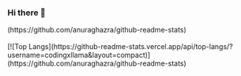 ### Hi there 👋


<!-- **codingXllama/codingxllama** is a ✨ _special_ ✨ repository because its `README.md` (this file) appears on your GitHub profile. -->

<!-- Here are some ideas to get you started: -->

<!--- 🔭 I’m currently working on Flutter Mobile App-->
<!--- 🌱 I’m currently learning Flutter and WPF. -->
<!-- - 💬 Ask me about  -->
<!-- - 📫 How to reach me: ... -->
<!-- - ⚡ Fun fact: ... -->


<!-- [![Anurag's GitHub stats](https://github-readme-stats.vercel.app/api?username=codingxllama)] -->(https://github.com/anuraghazra/github-readme-stats) 
<!-- ![Anurag's GitHub stats](https://github-readme-stats.vercel.app/api?username=codingxllama&hide=contribs,prs)
![Anurag's GitHub stats](https://github-readme-stats.vercel.app/api?username=codingxllama&show_icons=true)
[Anurag's GitHub stats](https://github-readme-stats.vercel.app/api?username=codingxllama&show_icons=true&theme=transparent) -->

<!-- [Anurag's GitHub stats](https://github-readme-stats.vercel.app/api?username=codingxllama&show_icons=true&theme=react)  -->
<br>
<br>
[![Top Langs](https://github-readme-stats.vercel.app/api/top-langs/?username=codingxllama&layout=compact)](https://github.com/anuraghazra/github-readme-stats) 


